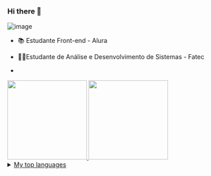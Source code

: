 ### Hi there 👋

![image](https://github.com/lanmeb/portfolio/blob/main/assets/tela.png)
<!--

<picture>
 <source media="(prefers-color-scheme: dark)" srcset="YOUR-DARKMODE-IMAGE">
 <source media="(prefers-color-scheme: light)" srcset="YOUR-LIGHTMODE-IMAGE">
 <img alt="YOUR-ALT-TEXT" src="YOUR-DEFAULT-IMAGE">
</picture>
-->

- 📚 Estudante Front-end - Alura
- 👩‍💻Estudante de Análise e Desenvolvimento de Sistemas - Fatec

- <div align="center">
<a href="https://github.com/lanmeb">
<img height="180em" src="https://github-readme-stats.vercel.app/api/top-langs/?username=lanmeb&layout=compact&langs_count=7&theme=dracula"/>
<img height="180em" src="https://github-readme-stats.vercel.app/api?username=lanmeb&show_icons=true&theme=dracula&include_all_commits=true&count_private=true"/>
</div>

<details>
<summary>My top languages</summary>

| Rank | Languages |
|-----:|-----------|
|     1| Javascript|
|     2| HTML    |
|     3| CSS       |

</details>

<!--
**lanmeb/lanmeb** is a ✨ _special_ ✨ repository because its `README.md` (this file) appears on your GitHub profile.

Here are some ideas to get you started:

- 🔭 I’m currently working on ...
- 🌱 I’m currently learning ...
- 👯 I’m looking to collaborate on ...
- 🤔 I’m looking for help with ...
- 💬 Ask me about ...
- 📫 How to reach me: ...
- 😄 Pronouns: ...
- ⚡ Fun fact: ...
-->
